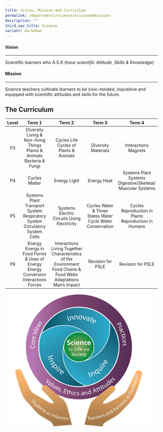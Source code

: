```yaml
---
title: Vision, Mission and Curriculum
permalink: /departments/science/visionandmission/
description: ""
third_nav_title: Science
variant: markdown
---
```

#### Vision
------

Scientific learners who A.S.K (_have scientific Attitude, Skills &amp; Knowledge_)

#### Mission
-------

Science teachers cultivate learners to be civic-minded, inquisitive and equipped with scientific attitudes and skills for the future.



## The Curriculum

| Level | Term 1 | Term 2 | Term 3 | Term 4 |
|:---:|:---:|:---:|:---:|:---:|
| P3 | Diversity Living &amp; Non-living Things  Plants &amp; Animals  Bacteria &amp; Fungi | Cycles Life Cycles of Plants &amp; Animals | Diversity Materials | Interactions Magnets  |
| P4 |Cycles Matter  | Energy Light | Energy Heat | Systems Plant Systems  Digestive/Skeletal/ Muscular Systems |
| P5 | Systems Plant Transport System Respiratory System Circulatory System Cells | Systems Electric Circuits  Using Electricity | Cycles Water & Three States Water Cycle Water Conservation | Cycles Reproduction in Plants Reproduction in Humans |
| P6 | Energy  Energy in Food  Forms &amp; Uses of Energy  Energy Conversion  Interactions Forces | Interactions Living Together  Characteristics of the Environment  Food Chains &amp; Food Webs  Adaptations  Man’s Impact | Revision for PSLE | Revision for PSLE |

![](/images/Science_curriculum_framework_.png)